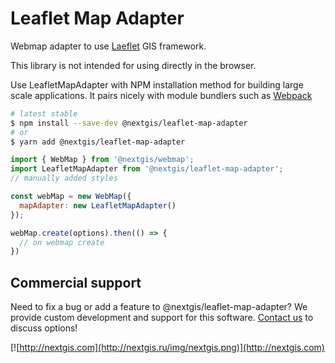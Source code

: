 # Leaflet Map Adapter

Webmap adapter to use [Laeflet](https://leafletjs.com/) GIS framework.

This library is not intended for using directly in the browser.

Use LeafletMapAdapter with NPM installation method for building large scale applications. It pairs nicely with module bundlers such as [Webpack](https://webpack.js.org/)

```bash
# latest stable
$ npm install --save-dev @nextgis/leaflet-map-adapter
# or
$ yarn add @nextgis/leaflet-map-adapter
```

```js
import { WebMap } from '@nextgis/webmap';
import LeafletMapAdapter from '@nextgis/leaflet-map-adapter';
// manually added styles

const webMap = new WebMap({
  mapAdapter: new LeafletMapAdapter()
});

webMap.create(options).then(() => {
  // on webmap create
})
```

## Commercial support

Need to fix a bug or add a feature to @nextgis/leaflet-map-adapter? We provide custom development and support for this software. [Contact us](http://nextgis.com/contact/) to discuss options!

[![http://nextgis.com](http://nextgis.ru/img/nextgis.png)](http://nextgis.com)
